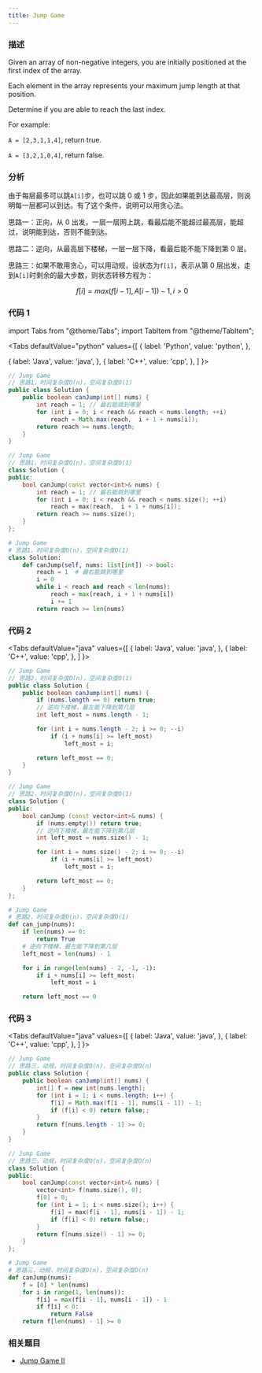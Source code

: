 ```yaml
---
title: Jump Game
---
```


### 描述

Given an array of non-negative integers, you are initially positioned at the first index of the array.

Each element in the array represents your maximum jump length at that position.

Determine if you are able to reach the last index.

For example:

`A = [2,3,1,1,4]`, return true.

`A = [3,2,1,0,4]`, return false.

### 分析

由于每层最多可以跳`A[i]`步，也可以跳 0 或 1 步，因此如果能到达最高层，则说明每一层都可以到达。有了这个条件，说明可以用贪心法。

思路一：正向，从 0 出发，一层一层网上跳，看最后能不能超过最高层，能超过，说明能到达，否则不能到达。

思路二：逆向，从最高层下楼梯，一层一层下降，看最后能不能下降到第 0 层。

思路三：如果不敢用贪心，可以用动规，设状态为`f[i]`，表示从第 0 层出发，走到`A[i]`时剩余的最大步数，则状态转移方程为：

$$
f[i] = max(f[i-1], A[i-1])-1, i > 0
$$

### 代码 1

import Tabs from "@theme/Tabs";
import TabItem from "@theme/TabItem";

<Tabs
defaultValue="python"
values={[
{ label: 'Python', value: 'python', },

{ label: 'Java', value: 'java', },
{ label: 'C++', value: 'cpp', },
]
}>
<TabItem value="java">

```java
// Jump Game
// 思路1，时间复杂度O(n)，空间复杂度O(1)
public class Solution {
    public boolean canJump(int[] nums) {
        int reach = 1; // 最右能跳到哪里
        for (int i = 0; i < reach && reach < nums.length; ++i)
            reach = Math.max(reach,  i + 1 + nums[i]);
        return reach >= nums.length;
    }
}
```

</TabItem>
<TabItem value="cpp">

```cpp
// Jump Game
// 思路1，时间复杂度O(n)，空间复杂度O(1)
class Solution {
public:
    bool canJump(const vector<int>& nums) {
        int reach = 1; // 最右能跳到哪里
        for (int i = 0; i < reach && reach < nums.size(); ++i)
            reach = max(reach,  i + 1 + nums[i]);
        return reach >= nums.size();
    }
};
```

</TabItem>

<TabItem value="python">

```python
# Jump Game
# 思路1，时间复杂度O(n)，空间复杂度O(1)
class Solution:
    def canJump(self, nums: list[int]) -> bool:
        reach = 1  # 最右能跳到哪里
        i = 0
        while i < reach and reach < len(nums):
            reach = max(reach, i + 1 + nums[i])
            i += 1
        return reach >= len(nums)
```

</TabItem>
</Tabs>

### 代码 2

<Tabs
defaultValue="java"
values={[
{ label: 'Java', value: 'java', },
{ label: 'C++', value: 'cpp', },
]
}>
<TabItem value="java">

```java
// Jump Game
// 思路2，时间复杂度O(n)，空间复杂度O(1)
public class Solution {
    public boolean canJump(int[] nums) {
        if (nums.length == 0) return true;
        // 逆向下楼梯，最左能下降到第几层
        int left_most = nums.length - 1;

        for (int i = nums.length - 2; i >= 0; --i)
            if (i + nums[i] >= left_most)
                left_most = i;

        return left_most == 0;
    }
}
```

</TabItem>
<TabItem value="cpp">

```cpp
// Jump Game
// 思路2，时间复杂度O(n)，空间复杂度O(1)
class Solution {
public:
    bool canJump (const vector<int>& nums) {
        if (nums.empty()) return true;
        // 逆向下楼梯，最左能下降到第几层
        int left_most = nums.size() - 1;

        for (int i = nums.size() - 2; i >= 0; --i)
            if (i + nums[i] >= left_most)
                left_most = i;

        return left_most == 0;
    }
};
```

</TabItem>

<TabItem value="python">

```python
# Jump Game
# 思路2，时间复杂度O(n)，空间复杂度O(1)
def can_jump(nums):
    if len(nums) == 0:
        return True
    # 逆向下楼梯，最左能下降到第几层
    left_most = len(nums) - 1

    for i in range(len(nums) - 2, -1, -1):
        if i + nums[i] >= left_most:
            left_most = i

    return left_most == 0
```

</TabItem>
</Tabs>

### 代码 3

<Tabs
defaultValue="java"
values={[
{ label: 'Java', value: 'java', },
{ label: 'C++', value: 'cpp', },
]
}>
<TabItem value="java">

```java
// Jump Game
// 思路三，动规，时间复杂度O(n)，空间复杂度O(n)
public class Solution {
    public boolean canJump(int[] nums) {
        int[] f = new int[nums.length];
        for (int i = 1; i < nums.length; i++) {
            f[i] = Math.max(f[i - 1], nums[i - 1]) - 1;
            if (f[i] < 0) return false;;
        }
        return f[nums.length - 1] >= 0;
    }
}
```

</TabItem>
<TabItem value="cpp">

```cpp
// Jump Game
// 思路三，动规，时间复杂度O(n)，空间复杂度O(n)
class Solution {
public:
    bool canJump(const vector<int>& nums) {
        vector<int> f(nums.size(), 0);
        f[0] = 0;
        for (int i = 1; i < nums.size(); i++) {
            f[i] = max(f[i - 1], nums[i - 1]) - 1;
            if (f[i] < 0) return false;;
        }
        return f[nums.size() - 1] >= 0;
    }
};
```

</TabItem>

<TabItem value="python">

```python
# Jump Game
# 思路三，动规，时间复杂度O(n)，空间复杂度O(n)
def canJump(nums):
    f = [0] * len(nums)
    for i in range(1, len(nums)):
        f[i] = max(f[i - 1], nums[i - 1]) - 1
        if f[i] < 0:
            return False
    return f[len(nums) - 1] >= 0
```

</TabItem>
</Tabs>

### 相关题目

- [Jump Game II ](jump-game-ii.md)

